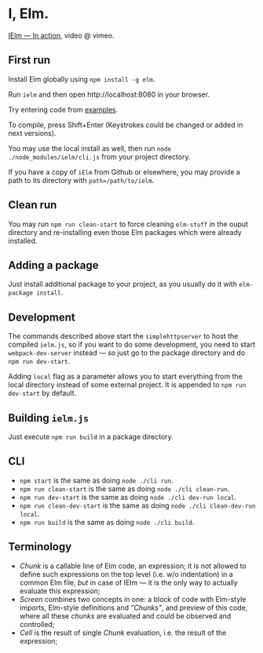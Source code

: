 # I, Elm.

[IElm — In action](https://vimeo.com/242822314), video @ vimeo.

## First run

Install Elm globally using `npm install -g elm`.

Run `ielm` and then open http://localhost:8080 in your browser.

Try entering code from [examples](./examples).

To compile, press Shift+Enter (Keystrokes could be changed or added in next versions).

You may use the local install as well, then run `node ./node_modules/ielm/cli.js` from your project directory.

If you have a copy of `iElm` from Github or elsewhere, you may provide a path to its directory with `path=/path/to/ielm`.

## Clean run

You may run `npm run clean-start` to force cleaning `elm-stuff` in the ouput directory and re-installing even those Elm packages which were already installed.

## Adding a package

Just install additional package to your project, as you usually do it with `elm-package install`.

## Development

The commands described above start the `simplehttpserver` to host the compiled `ielm.js`, so if you want to do some development, you need to start `webpack-dev-server` instead — so just go to the package directory and do `npm run dev-start`.

Adding `local` flag as a parameter allows you to start everything from the local directory instead of some external project. It is appended to `npm run dev-start` by default.

## Building `ielm.js`

Just execute `npm run build` in a package directory.

## CLI

* `npm start` is the same as doing `node ./cli run`.
* `npm run clean-start` is the same as doing `node ./cli clean-run`.
* `npm run dev-start` is the same as doing `node ./cli dev-run local`.
* `npm run clean-dev-start` is the same as doing `node ./cli clean-dev-run local`.
* `npm run build` is the same as doing `node ./cli build`.

## Terminology

* _Chunk_ is a callable line of Elm code, an expression; it is not allowed to define such expressions on the top level (i.e. w/o indentation) in a common Elm file, _but_ in case of IElm — it is the only way to actually evaluate this expression;
* _Screen_ combines two concepts in one: a block of code with Elm-style imports, Elm-style definitions and _"Chunks"_, and preview of this code, where all these _chunks_ are evaluated and could be observed and controlled;
* _Cell_ is the result of single _Chunk_ evaluation, i.e. the result of the expression;
